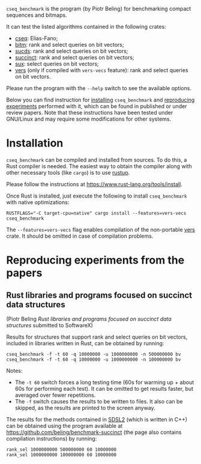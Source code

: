 `cseq_benchmark` is the program (by Piotr Beling) for benchmarking compact sequences and bitmaps.

It can test the listed algorithms contained in the following crates:
- [cseq](https://crates.io/crates/cseq): Elias-Fano;
- [bitm](https://crates.io/crates/bitm): rank and select queries on bit vectors;
- [sucds](https://crates.io/crates/sucds): rank and select queries on bit vectors;
- [succinct](https://crates.io/crates/succinct): rank and select queries on bit vectors;
- [sux](https://crates.io/crates/sux): select queries on bit vectors;
- [vers](https://crates.io/crates/vers-vecs) (only if compiled with `vers-vecs` feature): rank and select queries on bit vectors.

Please run the program with the `--help` switch to see the available options.

Below you can find instruction for [installing](#installation) `cseq_benchmark` and
[reproducing experiments](#reproducing-experiments-from-the-papers) performed with it,
which can be found in published or under review papers.
Note that these instructions have been tested under GNU/Linux and may require some modifications for other systems.


# Installation
`cseq_benchmark` can be compiled and installed from sources. To do this, a Rust compiler is needed.
The easiest way to obtain the compiler along with other necessary tools (like `cargo`) is
to use [rustup](https://www.rust-lang.org/tools/install).

Please follow the instructions at <https://www.rust-lang.org/tools/install>.

Once Rust is installed, just execute the following to install `cseq_benchmark` with native optimizations:

```RUSTFLAGS="-C target-cpu=native" cargo install --features=vers-vecs cseq_benchmark```

The `--features=vers-vecs` flag enables compilation of the non-portable [vers](https://crates.io/crates/vers-vecs) crate.
It should be omitted in case of compilation problems.


# Reproducing experiments from the papers

## Rust libraries and programs focused on succinct data structures
(Piotr Beling *Rust libraries and programs focused on succinct data structures* submitted to SoftwareX)

Results for structures that support rank and select queries on bit vectors,
included in libraries written in Rust, can be obtained by running:

```shell
cseq_benchmark -f -t 60 -q 10000000 -u 1000000000 -n 500000000 bv
cseq_benchmark -f -t 60 -q 10000000 -u 1000000000 -n 100000000 bv
```

Notes:
- The `-t 60` switch forces a long testing time (60s for warming up + about 60s for performing each test).
  It can be omitted to get results faster, but averaged over fewer repetitions.
- The `-f` switch causes the results to be written to files.
  It also can be skipped, as the results are printed to the screen anyway.

The results for the methods contained in [SDSL2](https://github.com/simongog/sdsl-lite) (which is written in C++)
can be obtained using the program available at <https://github.com/beling/benchmark-succinct>
(the page also contains compilation instructions) by running:

```shell
rank_sel 1000000000 500000000 60 10000000
rank_sel 1000000000 100000000 60 10000000
```
